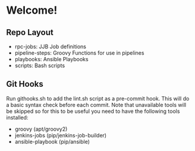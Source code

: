 # Welcome!

## Repo Layout

 - rpc-jobs: JJB Job definitions
 - pipeline-steps: Groovy Functions for use in pipelines
 - playbooks: Ansible Playbooks
 - scripts: Bash scripts


## Git Hooks
 Run githooks.sh to add the lint.sh script as a pre-commit hook. This will
 do a basic syntax check before each commit. Note that unavailable tools will
 be skipped so for this to be useful you need to have the following tools installed:
   - groovy (apt/groovy2)
   - jenkins-jobs (pip/jenkins-job-builder)
   - ansible-playbook (pip/ansible)
